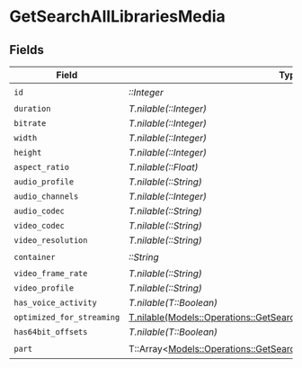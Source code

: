 # GetSearchAllLibrariesMedia


## Fields

| Field                                                                                                                                              | Type                                                                                                                                               | Required                                                                                                                                           | Description                                                                                                                                        | Example                                                                                                                                            |
| -------------------------------------------------------------------------------------------------------------------------------------------------- | -------------------------------------------------------------------------------------------------------------------------------------------------- | -------------------------------------------------------------------------------------------------------------------------------------------------- | -------------------------------------------------------------------------------------------------------------------------------------------------- | -------------------------------------------------------------------------------------------------------------------------------------------------- |
| `id`                                                                                                                                               | *::Integer*                                                                                                                                        | :heavy_check_mark:                                                                                                                                 | N/A                                                                                                                                                | 119534                                                                                                                                             |
| `duration`                                                                                                                                         | *T.nilable(::Integer)*                                                                                                                             | :heavy_minus_sign:                                                                                                                                 | N/A                                                                                                                                                | 11558112                                                                                                                                           |
| `bitrate`                                                                                                                                          | *T.nilable(::Integer)*                                                                                                                             | :heavy_minus_sign:                                                                                                                                 | N/A                                                                                                                                                | 25025                                                                                                                                              |
| `width`                                                                                                                                            | *T.nilable(::Integer)*                                                                                                                             | :heavy_minus_sign:                                                                                                                                 | N/A                                                                                                                                                | 3840                                                                                                                                               |
| `height`                                                                                                                                           | *T.nilable(::Integer)*                                                                                                                             | :heavy_minus_sign:                                                                                                                                 | N/A                                                                                                                                                | 2072                                                                                                                                               |
| `aspect_ratio`                                                                                                                                     | *T.nilable(::Float)*                                                                                                                               | :heavy_minus_sign:                                                                                                                                 | N/A                                                                                                                                                | 1.85                                                                                                                                               |
| `audio_profile`                                                                                                                                    | *T.nilable(::String)*                                                                                                                              | :heavy_minus_sign:                                                                                                                                 | N/A                                                                                                                                                | dts                                                                                                                                                |
| `audio_channels`                                                                                                                                   | *T.nilable(::Integer)*                                                                                                                             | :heavy_minus_sign:                                                                                                                                 | N/A                                                                                                                                                | 6                                                                                                                                                  |
| `audio_codec`                                                                                                                                      | *T.nilable(::String)*                                                                                                                              | :heavy_minus_sign:                                                                                                                                 | N/A                                                                                                                                                | eac3                                                                                                                                               |
| `video_codec`                                                                                                                                      | *T.nilable(::String)*                                                                                                                              | :heavy_minus_sign:                                                                                                                                 | N/A                                                                                                                                                | hevc                                                                                                                                               |
| `video_resolution`                                                                                                                                 | *T.nilable(::String)*                                                                                                                              | :heavy_minus_sign:                                                                                                                                 | N/A                                                                                                                                                | 4k                                                                                                                                                 |
| `container`                                                                                                                                        | *::String*                                                                                                                                         | :heavy_check_mark:                                                                                                                                 | N/A                                                                                                                                                | mkv                                                                                                                                                |
| `video_frame_rate`                                                                                                                                 | *T.nilable(::String)*                                                                                                                              | :heavy_minus_sign:                                                                                                                                 | N/A                                                                                                                                                | 24p                                                                                                                                                |
| `video_profile`                                                                                                                                    | *T.nilable(::String)*                                                                                                                              | :heavy_minus_sign:                                                                                                                                 | N/A                                                                                                                                                | main 10                                                                                                                                            |
| `has_voice_activity`                                                                                                                               | *T.nilable(T::Boolean)*                                                                                                                            | :heavy_minus_sign:                                                                                                                                 | N/A                                                                                                                                                | false                                                                                                                                              |
| `optimized_for_streaming`                                                                                                                          | [T.nilable(Models::Operations::GetSearchAllLibrariesOptimizedForStreaming)](../../models/operations/getsearchalllibrariesoptimizedforstreaming.md) | :heavy_minus_sign:                                                                                                                                 | N/A                                                                                                                                                | 1                                                                                                                                                  |
| `has64bit_offsets`                                                                                                                                 | *T.nilable(T::Boolean)*                                                                                                                            | :heavy_minus_sign:                                                                                                                                 | N/A                                                                                                                                                | false                                                                                                                                              |
| `part`                                                                                                                                             | T::Array<[Models::Operations::GetSearchAllLibrariesPart](../../models/operations/getsearchalllibrariespart.md)>                                    | :heavy_check_mark:                                                                                                                                 | N/A                                                                                                                                                |                                                                                                                                                    |